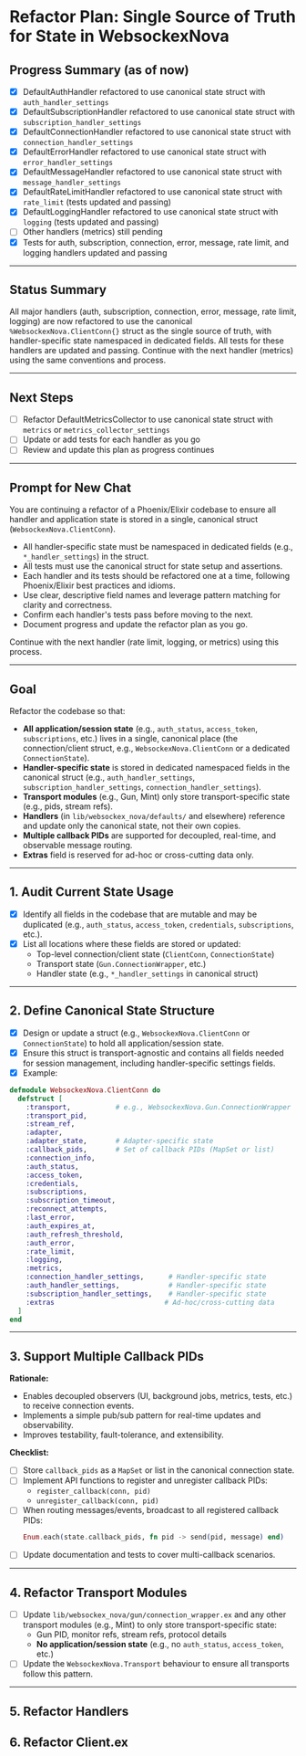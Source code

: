 # Refactor Plan: Single Source of Truth for State in WebsockexNova

## Progress Summary (as of now)

- [x] DefaultAuthHandler refactored to use canonical state struct with `auth_handler_settings`
- [x] DefaultSubscriptionHandler refactored to use canonical state struct with `subscription_handler_settings`
- [x] DefaultConnectionHandler refactored to use canonical state struct with `connection_handler_settings`
- [x] DefaultErrorHandler refactored to use canonical state struct with `error_handler_settings`
- [x] DefaultMessageHandler refactored to use canonical state struct with `message_handler_settings`
- [x] DefaultRateLimitHandler refactored to use canonical state struct with `rate_limit` (tests updated and passing)
- [x] DefaultLoggingHandler refactored to use canonical state struct with `logging` (tests updated and passing)
- [ ] Other handlers (metrics) still pending
- [x] Tests for auth, subscription, connection, error, message, rate limit, and logging handlers updated and passing

---

## Status Summary

All major handlers (auth, subscription, connection, error, message, rate limit, logging) are now refactored to use the canonical `%WebsockexNova.ClientConn{}` struct as the single source of truth, with handler-specific state namespaced in dedicated fields. All tests for these handlers are updated and passing. Continue with the next handler (metrics) using the same conventions and process.

---

## Next Steps

- [ ] Refactor DefaultMetricsCollector to use canonical state struct with `metrics` or `metrics_collector_settings`
- [ ] Update or add tests for each handler as you go
- [ ] Review and update this plan as progress continues

---

## Prompt for New Chat

You are continuing a refactor of a Phoenix/Elixir codebase to ensure all handler and application state is stored in a single, canonical struct (`WebsockexNova.ClientConn`).

- All handler-specific state must be namespaced in dedicated fields (e.g., `*_handler_settings`) in the struct.
- All tests must use the canonical struct for state setup and assertions.
- Each handler and its tests should be refactored one at a time, following Phoenix/Elixir best practices and idioms.
- Use clear, descriptive field names and leverage pattern matching for clarity and correctness.
- Confirm each handler's tests pass before moving to the next.
- Document progress and update the refactor plan as you go.

Continue with the next handler (rate limit, logging, or metrics) using this process.

---

## Goal

Refactor the codebase so that:

- **All application/session state** (e.g., `auth_status`, `access_token`, `subscriptions`, etc.) lives in a single, canonical place (the connection/client struct, e.g., `WebsockexNova.ClientConn` or a dedicated `ConnectionState`).
- **Handler-specific state** is stored in dedicated namespaced fields in the canonical struct (e.g., `auth_handler_settings`, `subscription_handler_settings`, `connection_handler_settings`).
- **Transport modules** (e.g., Gun, Mint) only store transport-specific state (e.g., pids, stream refs).
- **Handlers** (in `lib/websockex_nova/defaults/` and elsewhere) reference and update only the canonical state, not their own copies.
- **Multiple callback PIDs** are supported for decoupled, real-time, and observable message routing.
- **Extras** field is reserved for ad-hoc or cross-cutting data only.

---

## 1. Audit Current State Usage

- [x] Identify all fields in the codebase that are mutable and may be duplicated (e.g., `auth_status`, `access_token`, `credentials`, `subscriptions`, etc.).
- [x] List all locations where these fields are stored or updated:
  - Top-level connection/client state (`ClientConn`, `ConnectionState`)
  - Transport state (`Gun.ConnectionWrapper`, etc.)
  - Handler state (e.g., `*_handler_settings` in canonical struct)

---

## 2. Define Canonical State Structure

- [x] Design or update a struct (e.g., `WebsockexNova.ClientConn` or `ConnectionState`) to hold all application/session state.
- [x] Ensure this struct is transport-agnostic and contains all fields needed for session management, including handler-specific settings fields.
- [x] Example:

```elixir
defmodule WebsockexNova.ClientConn do
  defstruct [
    :transport,           # e.g., WebsockexNova.Gun.ConnectionWrapper
    :transport_pid,
    :stream_ref,
    :adapter,
    :adapter_state,       # Adapter-specific state
    :callback_pids,       # Set of callback PIDs (MapSet or list)
    :connection_info,
    :auth_status,
    :access_token,
    :credentials,
    :subscriptions,
    :subscription_timeout,
    :reconnect_attempts,
    :last_error,
    :auth_expires_at,
    :auth_refresh_threshold,
    :auth_error,
    :rate_limit,
    :logging,
    :metrics,
    :connection_handler_settings,      # Handler-specific state
    :auth_handler_settings,            # Handler-specific state
    :subscription_handler_settings,    # Handler-specific state
    :extras                           # Ad-hoc/cross-cutting data
  ]
end
```

---

## 3. Support Multiple Callback PIDs

**Rationale:**

- Enables decoupled observers (UI, background jobs, metrics, tests, etc.) to receive connection events.
- Implements a simple pub/sub pattern for real-time updates and observability.
- Improves testability, fault-tolerance, and extensibility.

**Checklist:**

- [ ] Store `callback_pids` as a `MapSet` or list in the canonical connection state.
- [ ] Implement API functions to register and unregister callback PIDs:
  - `register_callback(conn, pid)`
  - `unregister_callback(conn, pid)`
- [ ] When routing messages/events, broadcast to all registered callback PIDs:
  ```elixir
  Enum.each(state.callback_pids, fn pid -> send(pid, message) end)
  ```
- [ ] Update documentation and tests to cover multi-callback scenarios.

---

## 4. Refactor Transport Modules

- [ ] Update `lib/websockex_nova/gun/connection_wrapper.ex` and any other transport modules (e.g., Mint) to only store transport-specific state:
  - Gun PID, monitor refs, stream refs, protocol details
  - **No application/session state** (e.g., no `auth_status`, `access_token`, etc.)
- [ ] Update the `WebsockexNova.Transport` behaviour to ensure all transports follow this pattern.

---

## 5. Refactor Handlers

## 6. Refactor Client.ex
